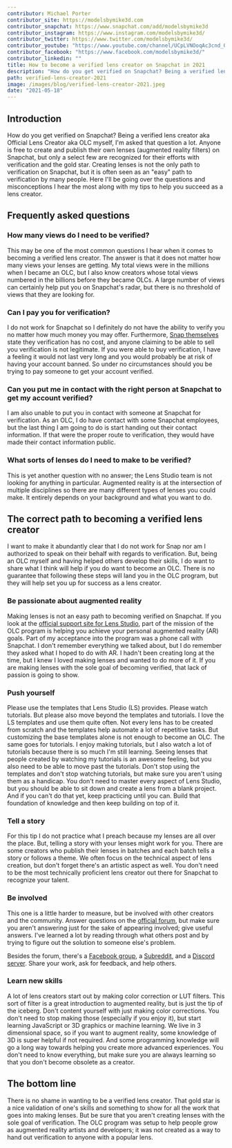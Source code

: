 ```yaml
---
contributor: Michael Porter
contributor_site: https://modelsbymike3d.com
contributor_snapchat: https://www.snapchat.com/add/modelsbymike3d
contributor_instagram: https://www.instagram.com/modelsbymike3d/
contributor_twitter: https://www.twitter.com/modelsbymike3d/
contributor_youtube: "https://www.youtube.com/channel/UCpLVNOoqAc3cnd_QgSxoAvg"
contributor_facebook: "https://www.facebook.com/modelsbymike3d/"
contributor_linkedin: ""
title: How to become a verified lens creator on Snapchat in 2021
description: "How do you get verified on Snapchat? Being a verified lens creator aka Official Lens Creator aka OLC myself, I'm asked that question a lot. Anyone is free to create and publish their own lenses (augmented reality filters) on Snapchat, but only a select few are recognized for their efforts with verification and the gold star."
path: verified-lens-creator-2021
image: /images/blog/verified-lens-creator-2021.jpeg
date: "2021-05-18"
---
```


## Introduction

How do you get verified on Snapchat? Being a verified lens creator aka Official Lens Creator aka OLC myself, I'm asked that question a lot. Anyone is free to create and publish their own lenses (augmented reality filters) on Snapchat, but only a select few are recognized for their efforts with verification and the gold star. Creating lenses is not the only path to verification on Snapchat, but it is often seen as an "easy" path to verification by many people. Here I'll be going over the questions and misconceptions I hear the most along with my tips to help you succeed as a lens creator.

## Frequently asked questions

### How many views do I need to be verified?

This may be one of the most common questions I hear when it comes to becoming a verified lens creator. The answer is that it does not matter how many views your lenses are getting. My total views were in the millions when I became an OLC, but I also know creators whose total views numbered in the billions before they became OLCs. A large number of views can certainly help put you on Snapchat's radar, but there is no threshold of views that they are looking for.

### Can I pay you for verification?

I do not work for Snapchat so I definitely do not have the ability to verify you no matter how much money you may offer. Furthermore, [Snap themselves](https://support.snapchat.com/en-US/article/about-creator-accounts) state they verification has no cost, and anyone claiming to be able to sell you verification is not legitimate. If you were able to buy verification, I have a feeling it would not last very long and you would probably be at risk of having your account banned. So under no circumstances should you be trying to pay someone to get your account verified.

### Can you put me in contact with the right person at Snapchat to get my account verified?

I am also unable to put you in contact with someone at Snapchat for verification. As an OLC, I do have contact with some Snapchat employees, but the last thing I am going to do is start handing out their contact information. If that were the proper route to verification, they would have made their contact information public.

### What sorts of lenses do I need to make to be verified?

This is yet another question with no answer; the Lens Studio team is not looking for anything in particular. Augmented reality is at the intersection of multiple disciplines so there are many different types of lenses you could make. It entirely depends on your background and what you want to do.

## The correct path to becoming a verified lens creator

I want to make it abundantly clear that I do not work for Snap nor am I authorized to speak on their behalf with regards to verification. But, being an OLC myself and having helped others develop their skills, I do want to share what I think will help if you do want to become an OLC. There is no guarantee that following these steps will land you in the OLC program, but they will help set you up for success as a lens creator.

### Be passionate about augmented reality

Making lenses is not an easy path to becoming verified on Snapchat. If you look at the [official support site for Lens Studio](https://support.lensstudio.snapchat.com/hc/en-us/articles/360031427051-How-do-I-become-an-Official-Lens-Creator-), part of the mission of the OLC program is helping you achieve your personal augmented reality (AR) goals. Part of my acceptance into the program was a phone call with Snapchat. I don't remember everything we talked about, but I do remember they asked what I hoped to do with AR. I hadn't been creating long at the time, but I knew I loved making lenses and wanted to do more of it. If you are making lenses with the sole goal of becoming verified, that lack of passion is going to show.

### Push yourself

Please use the templates that Lens Studio (LS) provides. Please watch tutorials. But please also move beyond the templates and tutorials. I love the LS templates and use them quite often. Not every lens has to be created from scratch and the templates help automate a lot of repetitive tasks. But customizing the base templates alone is not enough to become an OLC. The same goes for tutorials. I enjoy making tutorials, but I also watch a lot of tutorials because there is so much I'm still learning. Seeing lenses that people created by watching my tutorials is an awesome feeling, but you also need to be able to move past the tutorials. Don't stop using the templates and don't stop watching tutorials, but make sure you aren't using them as a handicap. You don't need to master every aspect of Lens Studio, but you should be able to sit down and create a lens from a blank project. And if you can't do that yet, keep practicing until you can. Build that foundation of knowledge and then keep building on top of it.

### Tell a story

For this tip I do not practice what I preach because my lenses are all over the place. But, telling a story with your lenses might work for you. There are some creators who publish their lenses in batches and each batch tells a story or follows a theme. We often focus on the technical aspect of lens creation, but don't forget there's an artistic aspect as well. You don't need to be the most technically proficient lens creator out there for Snapchat to recognize your talent.

### Be involved

This one is a little harder to measure, but be involved with other creators and the community. Answer questions on the [official forum](https://support.lensstudio.snapchat.com/hc/en-us/community/topics), but make sure you aren't answering just for the sake of appearing involved; give useful answers. I've learned a lot by reading through what others post and by trying to figure out the solution to someone else's problem.

Besides the forum, there's a [Facebook group](https://www.facebook.com/groups/1765926403713763/), a [Subreddit](https://www.reddit.com/r/SnapLenses/), and a [Discord server](https://discord.com/invite/snapchat). Share your work, ask for feedback, and help others.

### Learn new skills

A lot of lens creators start out by making color correction or LUT filters. This sort of filter is a great introduction to augmented reality, but is just the tip of the iceberg. Don't content yourself with just making color corrections. You don't need to stop making those (especially if you enjoy it), but start learning JavaScript or 3D graphics or machine learning. We live in 3 dimensional space, so if you want to augment reality, some knowledge of 3D is super helpful if not required. And some programming knowledge will go a long way towards helping you create more advanced experiences. You don't need to know everything, but make sure you are always learning so that you don't become obsolete as a creator.

## The bottom line

There is no shame in wanting to be a verified lens creator. That gold star is a nice validation of one's skills and something to show for all the work that goes into making lenses. But be sure that you aren't creating lenses with the sole goal of verification. The OLC program was setup to help people grow as augmented reality artists and developers; it was not created as a way to hand out verification to anyone with a popular lens.
